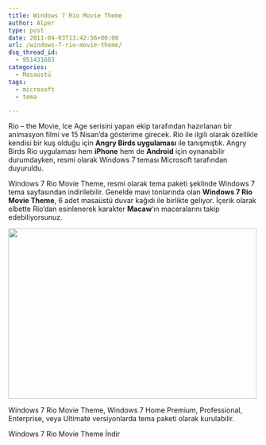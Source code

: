 ```yaml
---
title: Windows 7 Rio Movie Theme
author: Alper
type: post
date: 2011-04-03T13:42:56+00:00
url: /windows-7-rio-movie-theme/
dsq_thread_id:
  - 951431683
categories:
  - Masaüstü
tags:
  - microsoft
  - tema

---
```

Rio &#8211; the Movie, Ice Age serisini yapan ekip tarafından hazırlanan bir animasyon filmi ve 15 Nisan&#8217;da gösterime girecek. Rio ile ilgili olarak özellikle kendisi bir kuş olduğu için **Angry Birds uygulaması** ile tanışmıştık. Angry Birds Rio uygulaması hem **iPhone** hem de **Android** için oynanabilir durumdayken, resmi olarak Windows 7 teması Microsoft tarafından duyuruldu.

Windows 7 Rio Movie Theme, resmi olarak tema paketi şeklinde Windows 7 tema sayfasından indirilebilir. Genelde mavi tonlarında olan **Windows 7 Rio Movie Theme**, 6 adet masaüstü duvar kağıdı ile birlikte geliyor. İçerik olarak elbette Rio&#8217;dan esinlenerek karakter **Macaw**&#8216;ın maceralarını takip edebiliyorsunuz.

<img class="alignnone size-full wp-image-6109" title="windows7-rio-theme" src="https://www.murekkep.org/wp-content/uploads/2011/04/windows7-rio-theme.jpg" alt="" width="500" height="344" srcset="https://www.murekkep.org/wp-content/uploads/2011/04/windows7-rio-theme.jpg 500w, https://www.murekkep.org/wp-content/uploads/2011/04/windows7-rio-theme-400x275.jpg 400w, https://www.murekkep.org/wp-content/uploads/2011/04/windows7-rio-theme-50x34.jpg 50w, https://www.murekkep.org/wp-content/uploads/2011/04/windows7-rio-theme-125x86.jpg 125w, https://www.murekkep.org/wp-content/uploads/2011/04/windows7-rio-theme-290x200.jpg 290w" sizes="(max-width: 500px) 100vw, 500px" /> 

Windows 7 Rio Movie Theme, Windows 7 Home Premium, Professional, Enterprise, veya Ultimate versiyonlarda tema paketi olarak kurulabilir.

Windows 7 Rio Movie Theme İndir